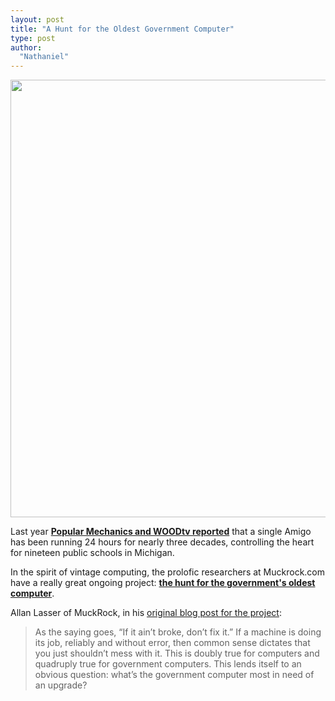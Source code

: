 ```yaml
---
layout: post
title: "A Hunt for the Oldest Government Computer"
type: post
author:
  "Nathaniel"
---
```

<img src="{{ site.baseurl }}/assets/BeardCov.jpg" width="700px"/>

Last year <strong><a href="http://www.popularmechanics.com/technology/infrastructure/a16010/30-year-old-computer-runs-school-heat/">Popular Mechanics and WOODtv reported</a></strong> that a single Amigo has been running 24 hours for nearly three decades, controlling the heart for nineteen public schools in Michigan. 

In the spirit of vintage computing, the prolofic researchers at Muckrock.com have a really great ongoing project: <strong><a href="https://www.muckrock.com/news/archives/2016/mar/23/hunt-governments-oldest-computer-continues/">the hunt for the government's oldest computer</a></strong>.

Allan Lasser of MuckRock, in his <a href="https://www.muckrock.com/news/archives/2016/feb/24/hunt-governments-oldest-computer/">original blog post for the project</a>:

<blockquote>
As the saying goes, “If it ain’t broke, don’t fix it.” If a machine is doing its job, reliably and without error, then common sense dictates that you just shouldn’t mess with it. This is doubly true for computers and quadruply true for government computers. This lends itself to an obvious question: what’s the government computer most in need of an upgrade?
</blockquote>

